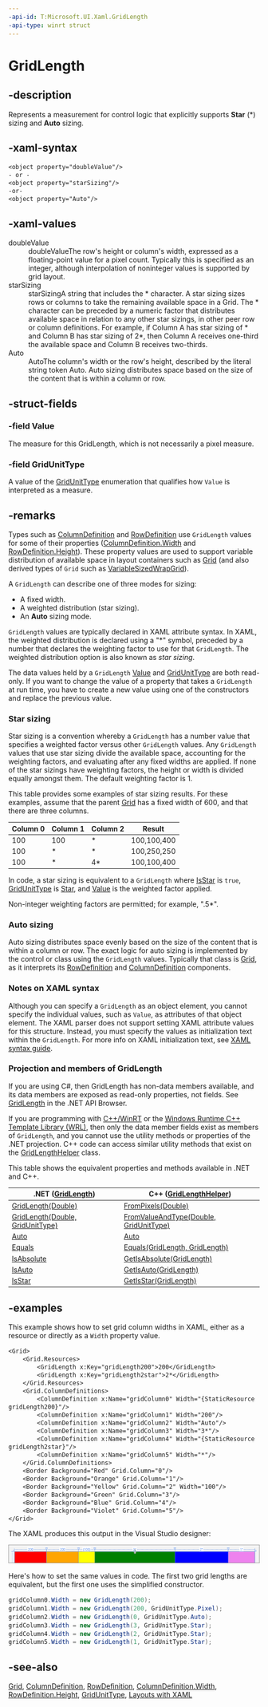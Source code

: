 ```yaml
---
-api-id: T:Microsoft.UI.Xaml.GridLength
-api-type: winrt struct
---
```


<!-- Structure syntax.
public struct GridLength 
-->

# GridLength

## -description

Represents a measurement for control logic that explicitly supports **Star** (\*) sizing and **Auto** sizing.

## -xaml-syntax

```xaml
<object property="doubleValue"/>
- or -
<object property="starSizing"/>
-or-
<object property="Auto"/>
```

## -xaml-values

<dl><dt>doubleValue</dt><dd>doubleValueThe row's height or column's width, expressed as a floating-point value for a pixel count. Typically this is specified as an integer, although interpolation of noninteger values is supported by grid layout.</dd>
<dt>starSizing</dt><dd>starSizingA string that includes the * character. A star sizing sizes rows or columns to take the remaining available space in a Grid. The * character can be preceded by a numeric factor that distributes available space in relation to any other star sizings, in other peer row or column definitions. For example, if Column A has star sizing of * and Column B has star sizing of 2*, then Column A receives one-third the available space and Column B receives two-thirds.</dd>
<dt>Auto</dt><dd>AutoThe column's width or the row's height, described by the literal string token Auto. Auto sizing distributes space based on the size of the content that is within a column or row.</dd>
</dl>

## -struct-fields

### -field Value

The measure for this GridLength, which is not necessarily a pixel measure.

### -field GridUnitType

A value of the [GridUnitType](gridunittype.md) enumeration that qualifies how `Value` is interpreted as a measure.

## -remarks

Types such as [ColumnDefinition](../microsoft.ui.xaml.controls/columndefinition.md) and [RowDefinition](../microsoft.ui.xaml.controls/rowdefinition.md) use `GridLength` values for some of their properties ([ColumnDefinition.Width](../microsoft.ui.xaml.controls/columndefinition_width.md) and [RowDefinition.Height](../microsoft.ui.xaml.controls/rowdefinition_height.md)). These property values are used to support variable distribution of available space in layout containers such as [Grid](../microsoft.ui.xaml.controls/grid.md) (and also derived types of `Grid` such as [VariableSizedWrapGrid](../microsoft.ui.xaml.controls/variablesizedwrapgrid.md)).

A `GridLength` can describe one of three modes for sizing:

- A fixed width.
- A weighted distribution (star sizing).
- An **Auto** sizing mode.

`GridLength` values are typically declared in XAML attribute syntax. In XAML, the weighted distribution is declared using a "\*" symbol, preceded by a number that declares the weighting factor to use for that `GridLength`. The weighted distribution option is also known as _star sizing_.

The data values held by a `GridLength` [Value](/windows/windows-app-sdk/api/winrt/microsoft.ui.xaml.gridlength.value) and [GridUnitType](/windows/windows-app-sdk/api/winrt/microsoft.ui.xaml.gridlength.gridunittype) are both read-only. If you want to change the value of a property that takes a `GridLength` at run time, you have to create a new value using one of the constructors and replace the previous value.

### Star sizing

Star sizing is a convention whereby a `GridLength` has a number value that specifies a weighted factor versus other `GridLength` values. Any `GridLength` values that use star sizing divide the available space, accounting for the weighting factors, and evaluating after any fixed widths are applied. If none of the star sizings have weighting factors, the height or width is divided equally amongst them. The default weighting factor is 1.

This table provides some examples of star sizing results. For these examples, assume that the parent [Grid](../microsoft.ui.xaml.controls/grid.md) has a fixed width of 600, and that there are three columns.

| Column 0 | Column 1 | Column 2 | Result |
| -------- | -------- | -------- | ------ |
| 100 | 100 | * | 100,100,400 |
| 100 | * | * | 100,250,250 |
| 100 | * | 4* | 100,100,400 |

In code, a star sizing is equivalent to a `GridLength` where [IsStar](/dotnet/api/windows.ui.xaml.gridlength.isstar) is `true`, [GridUnitType](/windows/windows-app-sdk/api/winrt/microsoft.ui.xaml.gridlength.gridunittype) is [Star](gridunittype.md), and [Value](/windows/windows-app-sdk/api/winrt/microsoft.ui.xaml.gridlength.value) is the weighted factor applied.

Non-integer weighting factors are permitted; for example, ".5*".

### Auto sizing

Auto sizing distributes space evenly based on the size of the content that is within a column or row. The exact logic for auto sizing is implemented by the control or class using the `GridLength` values. Typically that class is [Grid](../microsoft.ui.xaml.controls/grid.md), as it interprets its [RowDefinition](../microsoft.ui.xaml.controls/rowdefinition.md) and [ColumnDefinition](../microsoft.ui.xaml.controls/columndefinition.md) components.

### Notes on XAML syntax

Although you can specify a `GridLength` as an object element, you cannot specify the individual values, such as `Value`, as attributes of that object element. The XAML parser does not support setting XAML attribute values for this structure. Instead, you must specify the values as initialization text within the `GridLength`. For more info on XAML initialization text, see [XAML syntax guide](/windows/uwp/xaml-platform/xaml-syntax-guide).

### Projection and members of GridLength

If you are using C#, then GridLength has non-data members available, and its data members are exposed as read-only properties, not fields. See [GridLength](/dotnet/api/windows.ui.xaml.gridlength) in the .NET API Browser.

If you are programming with [C++/WinRT](/windows/uwp/cpp-and-winrt-apis/index) or the [Windows Runtime C++ Template Library (WRL)](/cpp/windows/windows-runtime-cpp-template-library-wrl), then only the data member fields exist as members of `GridLength`, and you cannot use the utility methods or properties of the .NET projection. C++ code can access similar utility methods that exist on the [GridLengthHelper](gridlengthhelper.md) class.

This table shows the equivalent properties and methods available in .NET and C++.

| .NET ([GridLength](/dotnet/api/windows.ui.xaml.gridlength)) | C++ ([GridLengthHelper](gridlengthhelper.md)) |
| ---- | --- |
| [GridLength(Double)](/dotnet/api/windows.ui.xaml.gridlength.-ctor#Windows_UI_Xaml_GridLength__ctor_System_Double_) | [FromPixels(Double)](gridlengthhelper_frompixels_1866456731.md) |
| [GridLength(Double, GridUnitType)](/dotnet/api/windows.ui.xaml.gridlength.-ctor#Windows_UI_Xaml_GridLength__ctor_System_Double_Windows_UI_Xaml_GridUnitType_) | [FromValueAndType(Double, GridUnitType)](gridlengthhelper_fromvalueandtype_946422211.md) |
| [Auto](/dotnet/api/windows.ui.xaml.gridlength.auto) | [Auto](gridlengthhelper_auto.md) |
| [Equals](/dotnet/api/windows.ui.xaml.gridlength.equals) | [Equals(GridLength, GridLength)](gridlengthhelper_equals_1366128956.md) |
| [IsAbsolute](/dotnet/api/windows.ui.xaml.gridlength.isabsolute) | [GetIsAbsolute(GridLength)](gridlengthhelper_getisabsolute_364837421.md) |
| [IsAuto](/dotnet/api/windows.ui.xaml.gridlength.isauto) | [GetIsAuto(GridLength)](gridlengthhelper_getisauto_1070192039.md) |
| [IsStar](/dotnet/api/windows.ui.xaml.gridlength.isstar) | [GetIsStar(GridLength)](gridlengthhelper_getisstar_189578497.md) |

## -examples

This example shows how to set grid column widths in XAML, either as a resource or directly as a `Width` property value.

```xaml
<Grid>
    <Grid.Resources>
        <GridLength x:Key="gridLength200">200</GridLength>
        <GridLength x:Key="gridLength2star">2*</GridLength>
    </Grid.Resources>
    <Grid.ColumnDefinitions>
        <ColumnDefinition x:Name="gridColumn0" Width="{StaticResource gridLength200}"/>
        <ColumnDefinition x:Name="gridColumn1" Width="200"/>
        <ColumnDefinition x:Name="gridColumn2" Width="Auto"/>
        <ColumnDefinition x:Name="gridColumn3" Width="3*"/>
        <ColumnDefinition x:Name="gridColumn4" Width="{StaticResource gridLength2star}"/>
        <ColumnDefinition x:Name="gridColumn5" Width="*"/>
    </Grid.ColumnDefinitions>
    <Border Background="Red" Grid.Column="0"/>
    <Border Background="Orange" Grid.Column="1"/>
    <Border Background="Yellow" Grid.Column="2" Width="100"/>
    <Border Background="Green" Grid.Column="3"/>
    <Border Background="Blue" Grid.Column="4"/>
    <Border Background="Violet" Grid.Column="5"/>
</Grid>
```

The XAML produces this output in the Visual Studio designer:

<img src="images/gridlength.png" alt="rendered output of gridlength XAML example" />

Here's how to set the same values in code. The first two grid lengths are equivalent, but the first one uses the simplified constructor.

```csharp
gridColumn0.Width = new GridLength(200);
gridColumn1.Width = new GridLength(200, GridUnitType.Pixel);
gridColumn2.Width = new GridLength(0, GridUnitType.Auto);
gridColumn3.Width = new GridLength(3, GridUnitType.Star);
gridColumn4.Width = new GridLength(2, GridUnitType.Star);
gridColumn5.Width = new GridLength(1, GridUnitType.Star);
```

## -see-also

[Grid](../microsoft.ui.xaml.controls/grid.md), [ColumnDefinition](../microsoft.ui.xaml.controls/columndefinition.md), [RowDefinition](../microsoft.ui.xaml.controls/rowdefinition.md), [ColumnDefinition.Width](../microsoft.ui.xaml.controls/columndefinition_width.md), [RowDefinition.Height](../microsoft.ui.xaml.controls/rowdefinition_height.md), [GridUnitType](gridunittype.md), [Layouts with XAML](/windows/apps/design/layout/layouts-with-xaml)
